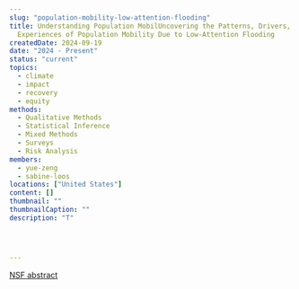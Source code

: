 ```yaml
---
slug: "population-mobility-low-attention-flooding"
title: Understanding Population MobilUncovering the Patterns, Drivers, and
  Experiences of Population Mobility Due to Low-Attention Flooding
createdDate: 2024-09-19
date: "2024 - Present"
status: "current"
topics:
  - climate
  - impact
  - recovery
  - equity
methods:
  - Qualitative Methods
  - Statistical Inference
  - Mixed Methods
  - Surveys
  - Risk Analysis
members:
  - yue-zeng
  - sabine-loos
locations: ["United States"]
content: []
thumbnail: "" 
thumbnailCaption: ""
description: "T"




---
```


<!-- EXAMPLE TEXT BELOW, FEEL FREE TO CHANGE -->

[NSF abstract](https://www.nsf.gov/awardsearch/showAward?AWD_ID=2343351&HistoricalAwards=false)